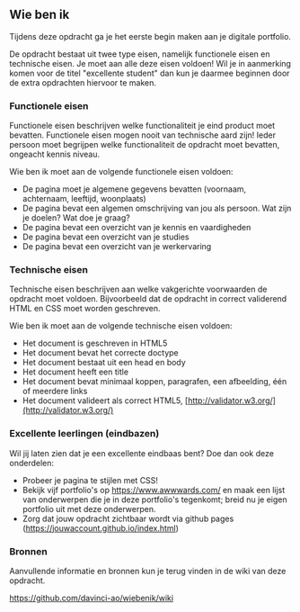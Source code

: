 ## Wie ben ik
Tijdens deze opdracht ga je het eerste begin maken aan je digitale portfolio. 

De opdracht bestaat uit twee type eisen, namelijk functionele eisen en technische eisen. Je moet aan alle deze eisen voldoen! Wil je in aanmerking komen voor de titel "excellente student" dan kun je daarmee beginnen door de extra opdrachten hiervoor te maken.

### Functionele eisen
Functionele eisen beschrijven welke functionaliteit je eind product moet bevatten. Functionele eisen mogen nooit van technische aard zijn! Ieder persoon moet begrijpen welke functionaliteit de opdracht moet bevatten, ongeacht kennis niveau.

Wie ben ik moet aan de volgende functionele eisen voldoen:
* De pagina moet je algemene gegevens bevatten (voornaam, achternaam, leeftijd, woonplaats)
* De pagina bevat een algemen omschrijving van jou als persoon. Wat zijn je doelen? Wat doe je graag?
* De pagina bevat een overzicht van je kennis en vaardigheden
* De pagina bevat een overzicht van je studies
* De pagina bevat een overzicht van je werkervaring

### Technische eisen
Technische eisen beschrijven aan welke vakgerichte voorwaarden de opdracht moet voldoen. Bijvoorbeeld dat de opdracht in correct validerend HTML en CSS moet worden geschreven. 

Wie ben ik moet aan de volgende technische eisen voldoen:
* Het document is geschreven in HTML5
* Het document bevat het correcte doctype 
* Het document bestaat uit een head en body
* Het document heeft een title
* Het document bevat minimaal koppen, paragrafen, een afbeelding, één of meerdere links
* Het document valideert als correct HTML5, [http://validator.w3.org/](http://validator.w3.org/)

### Excellente leerlingen (eindbazen)
Wil jij laten zien dat je een excellente eindbaas bent? Doe dan ook deze onderdelen:
* Probeer je pagina te stijlen met CSS!
* Bekijk vijf portfolio's op https://www.awwwards.com/ en maak een lijst van onderwerpen die je in deze portfolio's tegenkomt; breid nu je eigen portfolio uit met deze onderwerpen. 
* Zorg dat jouw opdracht zichtbaar wordt via github pages (https://jouwaccount.github.io/index.html)

### Bronnen
Aanvullende informatie en bronnen kun je terug vinden in de wiki van deze opdracht.

https://github.com/davinci-ao/wiebenik/wiki
